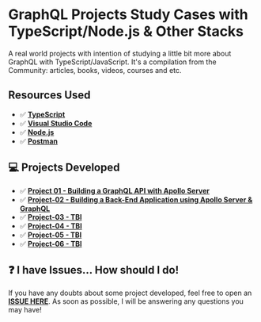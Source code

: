 # GraphQL Projects Study Cases with TypeScript/Node.js & Other Stacks

A real world projects with intention of studying a little bit more about GraphQL with TypeScript/JavaScript. It's a compilation from the Community: articles, books, videos, courses and etc.

## Resources Used

- ✅ **[TypeScript](https://www.typescriptlang.org/download)**
- ✅ **[Visual Studio Code](https://code.visualstudio.com/?WT.mc_id=javascript-14034-gllemos)**
- ✅ **[Node.js](https://nodejs.org/en/)**
- ✅ **[Postman](https://www.getpostman.com/)**

## 💻 Projects Developed

- ✅ **[Project 01 - Building a GraphQL API with Apollo Server](https://github.com/glaucia86/graphql-ts-studies/tree/main/project-01)**
- ✅ **[Project-02 - Building a Back-End Application using Apollo Server & GraphQL](./project-02/README.md)**
- ✅ **[Project-03 - TBI](./project-03/README.md)**
- ✅ **[Project-04 - TBI](./project-04/README.md)**
- ✅ **[Project-05 - TBI](./project-05/README.md)**
- ✅ **[Project-06 - TBI](./project-06/README.md)**

## ❓ I have Issues... How should I do!

If you have any doubts about some project developed, feel free to open an **[ISSUE HERE](https://github.com/glaucia86/graphql-ts-studies/issues)**. As soon as possible, I will be answering any questions you may have!
